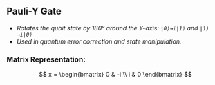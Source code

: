 ## Pauli-Y Gate

- _Rotates the qubit state by 180° around the Y-axis: `∣0⟩→i∣1⟩` and `∣1⟩→i∣0⟩`_
- _Used in quantum error correction and state manipulation._

### Matrix Representation:

$$
x =
\begin{bmatrix}
0 & -i  \\
i & 0
\end{bmatrix}
$$
